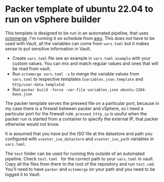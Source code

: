 # Packer template of ubuntu 22.04 to run on vSphere builder

This template is designed to be run in an automated pipeline, that uses [octomerge](https://github.com/BarfootThompson/octomerge). I'm running it on schedule from [awx](https://github.com/ansible/awx). This does not have to be used with Vault, all the variables can come from `vars.toml` but it makes sense to put sensitive information in Vault.

* Create `vars.toml` file see an example in `vars.toml.example` with your custom values. You can mix and match regular values and ones that will be read from vault.
* Run `octomerge vars.toml -x` to merge the variable values from `vars.toml` to respective templates (`variables.json.template` and `http/user-data.template`)
* Run `packer build -force -var-file variables.json ubuntu-2204-base.json`

The packer template serves the preseed file on a particular port, because in my case there is a firewall between packer and vSphere, so I need a particular port for the firewall rule. `preseed_http_ip` is usuful when the packer run is started from a container to specify the external IP, that packer otherwise would not know.

It is assumed that you have put the ISO file at the datastore and path you configured with `vcenter_iso_datastore` and `vcenter_iso_path` variables in `vars.toml`.

The `test` folder can be used for running this outside of an automated pipeline. Check `test.toml ` for the correct path to your `vars.toml` in vault. Copy all the files from there to the root of the repository and run `test.cmd`. You'll need to have `packer` and `octomerge` on your path and you need to be logged it to Vault.
